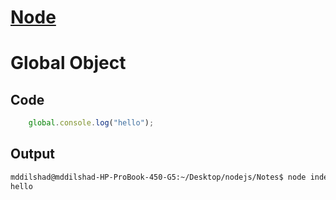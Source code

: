 # [Node](https://nodejs.org/en/)
# Global Object
## Code
```js
    global.console.log("hello");
```
## Output
```bash
mddilshad@mddilshad-HP-ProBook-450-G5:~/Desktop/nodejs/Notes$ node index
hello
```